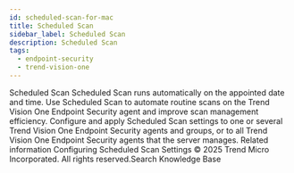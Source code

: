 ```yaml
---
id: scheduled-scan-for-mac
title: Scheduled Scan
sidebar_label: Scheduled Scan
description: Scheduled Scan
tags:
  - endpoint-security
  - trend-vision-one
---
```


 Scheduled Scan Scheduled Scan runs automatically on the appointed date and time. Use Scheduled Scan to automate routine scans on the Trend Vision One Endpoint Security agent and improve scan management efficiency. Configure and apply Scheduled Scan settings to one or several Trend Vision One Endpoint Security agents and groups, or to all Trend Vision One Endpoint Security agents that the server manages. Related information Configuring Scheduled Scan Settings © 2025 Trend Micro Incorporated. All rights reserved.Search Knowledge Base